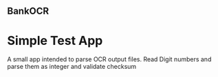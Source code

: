 ## BankOCR

# Simple Test App

A small app intended to parse OCR output files. Read Digit numbers and parse them as integer and validate checksum
